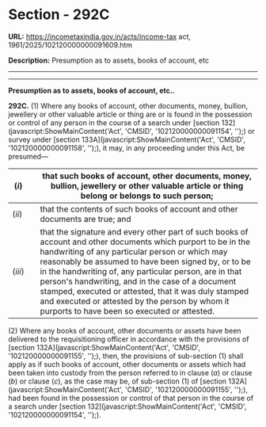# Section - 292C

**URL:** https://incometaxindia.gov.in/acts/income-tax act, 1961/2025/102120000000091609.htm

**Description:** Presumption as to assets, books of account, etc

---

****

**Presumption as to assets, books of account, etc..**

**292C.** (1) Where any books of account, other documents, money, bullion, jewellery or other valuable article or thing are or is found in the possession or control of any person in the course of a search under [section 132](javascript:ShowMainContent\('Act', 'CMSID', '102120000000091154', ''\);) or survey under [section 133A](javascript:ShowMainContent\('Act', 'CMSID', '102120000000091158', ''\);), it may, in any proceeding under this Act, be presumed—

(_i_)|  |  that such books of account, other documents, money, bullion, jewellery or other valuable article or thing belong or belongs to such person;  
---|---|---  
(_ii_)|  |  that the contents of such books of account and other documents are true; and  
(_iii_)|  |  that the signature and every other part of such books of account and other documents which purport to be in the handwriting of any particular person or which may reasonably be assumed to have been signed by, or to be in the handwriting of, any particular person, are in that person's handwriting, and in the case of a document stamped, executed or attested, that it was duly stamped and executed or attested by the person by whom it purports to have been so executed or attested.  
  
(2) Where any books of account, other documents or assets have been delivered to the requisitioning officer in accordance with the provisions of [section 132A](javascript:ShowMainContent\('Act', 'CMSID', '102120000000091155', ''\);), then, the provisions of sub-section (1) shall apply as if such books of account, other documents or assets which had been taken into custody from the person referred to in clause (_a_) or clause (_b_) or clause (_c_), as the case may be, of sub-section (1) of [section 132A](javascript:ShowMainContent\('Act', 'CMSID', '102120000000091155', ''\);), had been found in the possession or control of that person in the course of a search under [section 132](javascript:ShowMainContent\('Act', 'CMSID', '102120000000091154', ''\);).
